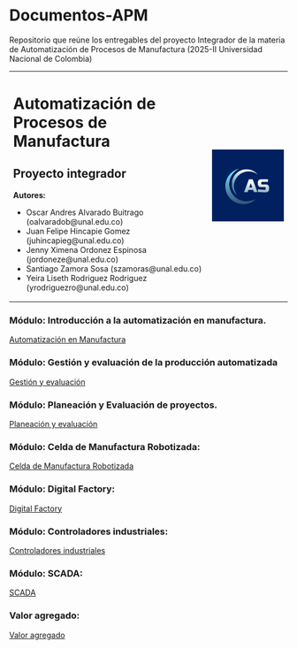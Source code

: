 # Documentos-APM
Repositorio que reúne los entregables del proyecto Integrador de la materia de Automatización de Procesos de Manufactura (2025-II Universidad Nacional de Colombia)

<table>
  <tr>
    <td>
      <h1>Automatización de Procesos de Manufactura </h1>
      <h2>Proyecto integrador </h2>
      <strong> Autores:</strong>
      <ul>
        <li>Oscar Andres Alvarado Buitrago (oalvaradob@unal.edu.co) </li>
        <li>Juan Felipe Hincapie Gomez (juhincapieg@unal.edu.co) </li>
        <li>Jenny Ximena Ordonez Espinosa (jordoneze@unal.edu.co) </li>
        <li>Santiago Zamora Sosa (szamoras@unal.edu.co) </li>
        <li>Yeira Liseth Rodriguez Rodriguez (yrodriguezro@unal.edu.co) </li>
      </ul>
    </td>
    <td>
      <img src="images/miniLogo.png" width="400">
    </td>
  </tr>
</table>

### Módulo: Introducción a la automatización en manufactura.

[Automatización en Manufactura](Automatizacion_En_Manufactura)

### Módulo: Gestión y evaluación de la producción automatizada

[Gestión y evaluación](Gestion-evaluacion)

### Módulo: Planeación y Evaluación de proyectos.

[Planeación y evaluación](Planeacion-evaluacion)


### Módulo: Celda de Manufactura Robotizada:

[Celda de Manufactura Robotizada](CeldaRobotizada)


### Módulo: Digital Factory:

[Digital Factory](DigitalFactory)

### Módulo: Controladores industriales:

[Controladores industriales](ControladoresIndustriales)

### Módulo: SCADA:

[SCADA](SCADA)

### Valor agregado:

[Valor agregado](plus)


